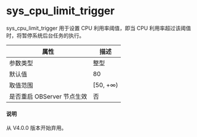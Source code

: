 sys_cpu_limit_trigger 
==========================================

sys_cpu_limit_trigger 用于设置 CPU 利用率阈值，即当 CPU 利用率超过该阈值时，将暂停系统后台任务的执行。


|      **属性**      |  **描述**   |
|------------------|-----------|
| 参数类型             | 整型        |
| 默认值              | 80        |
| 取值范围             | \[50, +∞) |
| 是否重启 OBServer 节点生效 | 否         |

<main id="notice" type='explain'>
  <h4>说明</h4>
  <p>从 V4.0.0 版本开始弃用。</p>
</main>


